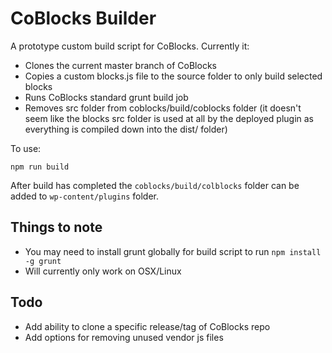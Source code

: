 # CoBlocks Builder

A prototype custom build script for CoBlocks. Currently it:

* Clones the current master branch of CoBlocks 
* Copies a custom blocks.js file to the source folder to only build selected blocks
* Runs CoBlocks standard grunt build job
* Removes src folder from coblocks/build/coblocks folder (it doesn't seem like the blocks src folder is used at all by the deployed plugin as everything is compiled down into the dist/ folder)

To use:
```shell
npm run build
```

After build has completed the `coblocks/build/colblocks` folder can be added to `wp-content/plugins` folder.

## Things to note

* You may need to install grunt globally for build script to run `npm install -g grunt`
* Will currently only work on OSX/Linux

## Todo

* Add ability to clone a specific release/tag of CoBlocks repo
* Add options for removing unused vendor js files
